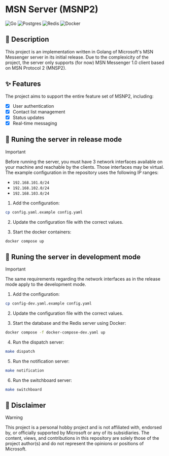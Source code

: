# MSN Server (MSNP2)

![Go](https://img.shields.io/badge/go-%2300ADD8.svg?style=for-the-badge&logo=go&logoColor=white)
![Postgres](https://img.shields.io/badge/postgres-%23316192.svg?style=for-the-badge&logo=postgresql&logoColor=white)
![Redis](https://img.shields.io/badge/redis-%23DD0031.svg?style=for-the-badge&logo=redis&logoColor=white)
![Docker](https://img.shields.io/badge/docker-%230db7ed.svg?style=for-the-badge&logo=docker&logoColor=white)

## :memo: Description

This project is an implementation written in Golang of Microsoft's MSN Messenger server in its initial release. Due to the complexicity of the project, the server only supports (for now) MSN Messenger 1.0 client based on MSN Protocol 2 (MNSP2).

## :sparkles: Features

The project aims to support the entire feature set of MSNP2, including:

- [x] User authentication
- [x] Contact list management
- [x] Status updates
- [x] Real-time messaging

## :rocket: Runing the server in release mode

> [!IMPORTANT]
> Before running the server, you must have 3 network interfaces available on your machine and reachable by the clients. Those interfaces may be virtual. The example configuration in the repository uses the following IP ranges:
>
> - `192.168.101.0/24`
> - `192.168.102.0/24`
> - `192.168.103.0/24`

1. Add the configuration:

```bash
cp config.yaml.example config.yaml
```

2. Update the configuration file with the correct values.

3. Start the docker containers:

```bash
docker compose up
```

## :hammer: Runing the server in development mode

> [!IMPORTANT]
> The same requirements regarding the network interfaces as in the release mode apply to the development mode.

1. Add the configuration:

```bash
cp config-dev.yaml.example config.yaml
```

2. Update the configuration file with the correct values.

3. Start the database and the Redis server using Docker:

```bash
docker compose -f docker-compose-dev.yaml up
```

4. Run the dispatch server:

```bash
make dispatch
```

5. Run the notification server:

```bash
make notification
```

6. Run the switchboard server:

```bash
make switchboard
```

## :rotating_light: Disclaimer

> [!WARNING]
> This project is a personal hobby project and is not affiliated with, endorsed by, or officially supported by Microsoft or any of its subsidiaries. The content, views, and contributions in this repository are solely those of the project author(s) and do not represent the opinions or positions of Microsoft.
